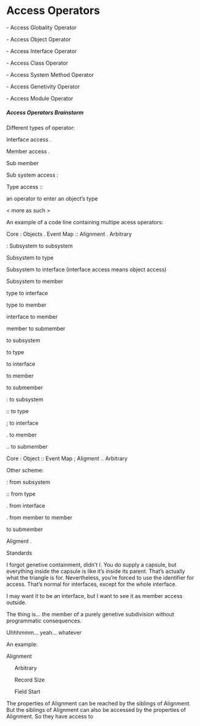 ﻿Access Operators
================

\- Access Globality Operator

\- Access Object Operator

\- Access Interface Operator

\- Access Class Operator

\- Access System Method Operator

\- Access Genetivity Operator

\- Access Module Operator


##### **Access Operators Brainstorm**
Different types of operator:

Interface access .

Member access .

Sub member

Sub system access :

Type access ::

an operator to enter an object’s type

< more as such >

An example of a code line containing multipe acess operators:

Core : Objects . Event Map :: Alignment . Arbitrary

: Subsystem to subsystem

Subsystem to type

Subsystem to interface (interface access means object access)

Subsystem to member

type to interface

type to member

interface to member

member to submember

to subsystem

to type

to interface

to member

to submember

: to subsystem

:: to type

; to interface

. to member

.. to submember

Core : Object :: Event Map ; Aligment .. Arbitrary

Other scheme:

: from subsystem

:: from type

. from interface

. from member to member

to submember

Aligment . 


Standards

I forgot genetive containment, didn’t I. You do supply a capsule, but everything inside the capsule is like it’s inside its parent. That’s actually what the triangle is for. Nevertheless, you’re forced to use the identifier for access. That’s normal for interfaces, except for the whole interface.

I may want it to be an interface, but I want to see it as member access outside.

The thing is… the member of a purely genetive subdivision without programmatic consequences.

Uhhhmmm… yeah… whatever

An example:

Alignment

`	`Arbitrary

`	`Record Size

`	`Field Start

The properties of Alignment can be reached by the siblings of Alignment. But the siblings of Alignment can also be accessed by the properties of Alignment. So they have access to 

